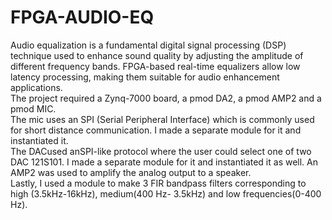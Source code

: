 # FPGA-AUDIO-EQ
 Audio equalization is a fundamental digital signal processing (DSP)  technique used to enhance sound quality by adjusting the amplitude of  different frequency bands. FPGA-based real-time equalizers allow low latency processing, making them suitable for audio enhancement  applications. 
 <br>
 The project required a Zynq-7000 board, a pmod DA2, a pmod AMP2 
and a pmod MIC.
<br>
The mic uses an SPI (Serial Peripheral Interface) which is commonly 
used for short distance communication. I made a separate module 
for it and instantiated it.
<br>
 The DACused anSPI-like protocol where the user could select one of
 two DAC 121S101. I made a separate module for it and instantiated 
it as well. An AMP2 was used to amplify the analog output to a 
speaker.
<br>
 Lastly, I used a module to make 3 FIR bandpass filters
 corresponding to high (3.5kHz-16kHz), medium(400 Hz- 3.5kHz) and
 low frequencies(0-400 Hz).

